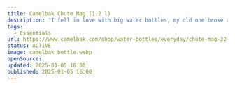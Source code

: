 ```yaml
---
title: Camelbak Chute Mag (1.2 l)
description: 'I fell in love with big water bottles, my old one broke and I got this one as a present. Dropped it multiple times and nothing happened.'
tags:
  - Essentials
url: https://www.camelbak.com/shop/water-bottles/everyday/chute-mag-32-oz-water-bottle-insulated-stainless-steel/CB-1516.html?dwvar_CB-1516_color=Moss
status: ACTIVE
image: camelbak_bottle.webp
openSource:
updated: 2025-01-05 16:00
published: 2025-01-05 16:00
---
```

